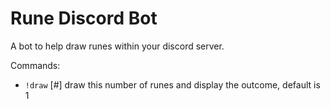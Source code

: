 # Rune Discord Bot #

A bot to help draw runes within your discord server.

Commands:
-   `!draw` [#] draw this number of runes and display the outcome, default is 1


